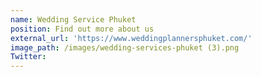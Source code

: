 ```yaml
---
name: Wedding Service Phuket
position: Find out more about us
external_url: 'https://www.weddingplannersphuket.com/'
image_path: /images/wedding-services-phuket (3).png
Twitter:
---
```


